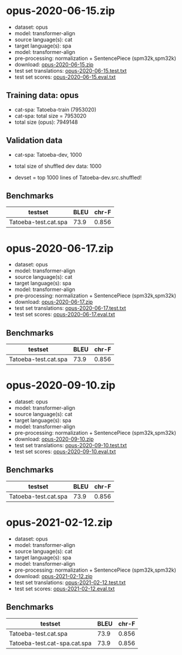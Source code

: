 # opus-2020-06-15.zip

* dataset: opus
* model: transformer-align
* source language(s): cat
* target language(s): spa
* model: transformer-align
* pre-processing: normalization + SentencePiece (spm32k,spm32k)
* download: [opus-2020-06-15.zip](https://object.pouta.csc.fi/Tatoeba-MT-models/cat-spa/opus-2020-06-15.zip)
* test set translations: [opus-2020-06-15.test.txt](https://object.pouta.csc.fi/Tatoeba-MT-models/cat-spa/opus-2020-06-15.test.txt)
* test set scores: [opus-2020-06-15.eval.txt](https://object.pouta.csc.fi/Tatoeba-MT-models/cat-spa/opus-2020-06-15.eval.txt)

## Training data:  opus

* cat-spa: Tatoeba-train (7953020) 
* cat-spa: total size = 7953020
* total size (opus): 7949148


## Validation data

* cat-spa: Tatoeba-dev, 1000
* total size of shuffled dev data: 1000

* devset = top 1000  lines of Tatoeba-dev.src.shuffled!

## Benchmarks

| testset               | BLEU  | chr-F |
|-----------------------|-------|-------|
| Tatoeba-test.cat.spa 	| 73.9 	| 0.856 |

# opus-2020-06-17.zip

* dataset: opus
* model: transformer-align
* source language(s): cat
* target language(s): spa
* model: transformer-align
* pre-processing: normalization + SentencePiece (spm32k,spm32k)
* download: [opus-2020-06-17.zip](https://object.pouta.csc.fi/Tatoeba-MT-models/cat-spa/opus-2020-06-17.zip)
* test set translations: [opus-2020-06-17.test.txt](https://object.pouta.csc.fi/Tatoeba-MT-models/cat-spa/opus-2020-06-17.test.txt)
* test set scores: [opus-2020-06-17.eval.txt](https://object.pouta.csc.fi/Tatoeba-MT-models/cat-spa/opus-2020-06-17.eval.txt)

## Benchmarks

| testset               | BLEU  | chr-F |
|-----------------------|-------|-------|
| Tatoeba-test.cat.spa 	| 73.9 	| 0.856 |

# opus-2020-09-10.zip

* dataset: opus
* model: transformer-align
* source language(s): cat
* target language(s): spa
* model: transformer-align
* pre-processing: normalization + SentencePiece (spm32k,spm32k)
* download: [opus-2020-09-10.zip](https://object.pouta.csc.fi/Tatoeba-MT-models/cat-spa/opus-2020-09-10.zip)
* test set translations: [opus-2020-09-10.test.txt](https://object.pouta.csc.fi/Tatoeba-MT-models/cat-spa/opus-2020-09-10.test.txt)
* test set scores: [opus-2020-09-10.eval.txt](https://object.pouta.csc.fi/Tatoeba-MT-models/cat-spa/opus-2020-09-10.eval.txt)

## Benchmarks

| testset               | BLEU  | chr-F |
|-----------------------|-------|-------|
| Tatoeba-test.cat.spa 	| 73.9 	| 0.856 |

# opus-2021-02-12.zip

* dataset: opus
* model: transformer-align
* source language(s): cat
* target language(s): spa
* model: transformer-align
* pre-processing: normalization + SentencePiece (spm32k,spm32k)
* download: [opus-2021-02-12.zip](https://object.pouta.csc.fi/Tatoeba-MT-models/cat-spa/opus-2021-02-12.zip)
* test set translations: [opus-2021-02-12.test.txt](https://object.pouta.csc.fi/Tatoeba-MT-models/cat-spa/opus-2021-02-12.test.txt)
* test set scores: [opus-2021-02-12.eval.txt](https://object.pouta.csc.fi/Tatoeba-MT-models/cat-spa/opus-2021-02-12.eval.txt)

## Benchmarks

| testset               | BLEU  | chr-F |
|-----------------------|-------|-------|
| Tatoeba-test.cat.spa 	| 73.9 	| 0.856 |
| Tatoeba-test.cat-spa.cat.spa 	| 73.9 	| 0.856 |

